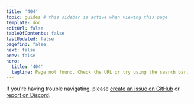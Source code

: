```yaml
---
title: '404'
topic: guides # this sidebar is active when viewing this page
template: doc
editUrl: false
tableOfContents: false
lastUpdated: false
pagefind: false
next: false
prev: false
hero:
  title: '404'
  tagline: Page not found. Check the URL or try using the search bar.
---
```


  <p>
    If you're having trouble navigating, please <a href="https://github.com/tauri-apps/tauri-docs/issues/new/choose">create an issue on GitHub</a> or <a href="https://discord.com/invite/tauri"
      >report on Discord</a
    >.
  </p>
